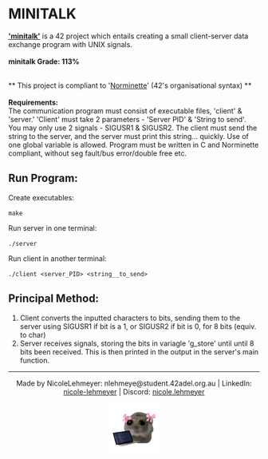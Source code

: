 # MINITALK

<p>
  <b><a href="https://github.com/NicoleLehmeyer/MINITALK/blob/main/subject/MINITALK_SUBJECT.pdf">'minitalk'</a></b> is a 42 project which entails creating a small client-server data exchange program with UNIX signals.<br><br>
  <b>minitalk Grade: 113%</b>
  <br>
  <br>

** This project is compliant to '<a href="https://github.com/NicoleLehmeyer/LIBFT/blob/main/subject/norme.pdf">Norminette</a>' (42's organisational syntax) **
<br>
<br>
<b>Requirements:</b><br>
  The communication program must consist of executable files, 'client' & 'server.' 'Client' must take 2 parameters - 'Server PID' & 'String to send'. You may only use 2 signals - SIGUSR1 & SIGUSR2. The client must send the string to the server, and the server must print this string... quickly. Use of one global variable is allowed. Program must be written in C and Norminette compliant, without seg fault/bus error/double free etc.
</p>



## Run Program:

Create executables:
```
make
```

Run server in one terminal:
```
./server
```

Run client in another terminal:
```
./client <server_PID> <string__to_send>
```

## Principal Method:

1.  Client converts the inputted characters to bits, sending them to the server using SIGUSR1 if bit is a 1, or SIGUSR2 if bit is 0, for 8 bits (equiv. to char)
2.  Server receives signals, storing the bits in variagle 'g_store' until until 8 bits been received. This is then printed in the output in the server's main function.

---
<p align="center">
Made by NicoleLehmeyer: nlehmeye@student.42adel.org.au | LinkedIn: <a href="https://www.linkedin.com/in/nicole-lehmeyer/">nicole-lehmeyer</a> | Discord: <a href="https://discordapp.com/users/1107446949344448543/">nicole.lehmeyer</a>
</p>

<p align="center">
  <img src="https://github.com/NicoleLehmeyer/NicoleLehmeyer/blob/main/images/coder_hampster.png" alt="hampster" style="width:100px;"/>
</p>
